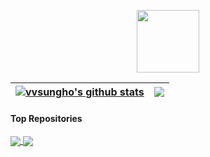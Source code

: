 <p align="center">
  <img src="https://github.githubassets.com/images/mona-loading-dark.gif" style="width: 100px">
  <br>
</p>

| <a href="https://github.com/vvsungho"><img align="center" src="https://github-readme-stats.vercel.app/api?username=vvsungho&show_icons=true&include_all_commits=true&theme=buefy&hide_border=true" alt="vvsungho's github stats" /></a> | <a href="https://github.com/vvsungho"><img align="center" src="https://github-readme-stats.vercel.app/api/top-langs/?username=vvsungho&layout=compact&theme=buefy&hide_border=true" /></a> |
| ------------- | ------------- |

#### Top Repositories

<a href="https://github.com/vvsungho/java-lotto-pro">
  <img align="center" src="https://github-readme-stats.vercel.app/api/pin/?username=vvsungho&repo=java-lotto-pro" />
</a>
<a href="https://github.com/vvsungho/jwp-qna">
  <img align="center" src="https://github-readme-stats.vercel.app/api/pin/?username=vvsungho&repo=jwp-qna" />
</a>
